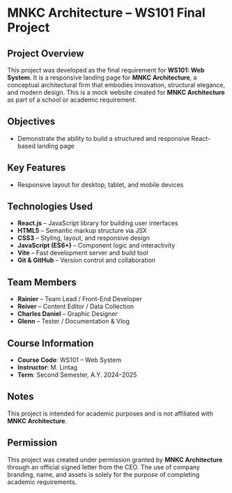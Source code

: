 # MNKC Architecture – WS101 Final Project

## Project Overview

This project was developed as the final requirement for **WS101: Web System**. It is a responsive landing page for **MNKC Architecture**, a conceptual architectural firm that embodies innovation, structural elegance, and modern design. This is a mock website created for **MNKC Architecture** as part of a school or academic requirement.

## Objectives

- Demonstrate the ability to build a structured and responsive React-based landing page

## Key Features

- Responsive layout for desktop, tablet, and mobile devices

## Technologies Used

- **React.js** – JavaScript library for building user interfaces
- **HTML5** – Semantic markup structure via JSX
- **CSS3** – Styling, layout, and responsive design
- **JavaScript (ES6+)** – Component logic and interactivity
- **Vite** – Fast development server and build tool
- **Git & GitHub** – Version control and collaboration

## Team Members

- **Rainier** – Team Lead / Front-End Developer
- **Reiver** – Content Editor / Data Collection
- **Charles Daniel** – Graphic Designer
- **Glenn** – Tester / Documentation & Vlog

## Course Information

- **Course Code**: WS101 – Web System
- **Instructor**: M. Lintag
- **Term**: Second Semester, A.Y. 2024–2025

## Notes

This project is intended for academic purposes and is not affiliated with **MNKC Architecture**.

## Permission

This project was created under permission granted by **MNKC Architecture** through an official signed letter from the CEO. The use of company branding, name, and assets is solely for the purpose of completing academic requirements.
